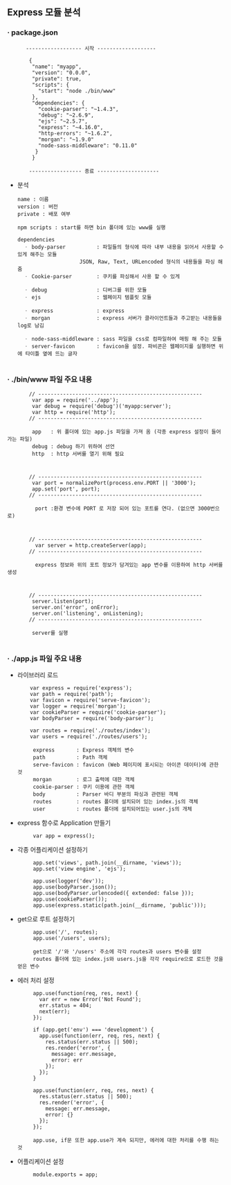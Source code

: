  ## Express 모듈 분석
 
   ### · package.json   
		
	  	  ------------------ 시작 -------------------
		  
	 	   {
		    "name": "myapp",
		    "version": "0.0.0",
		    "private": true,
		    "scripts": {
		  	  "start": "node ./bin/www"
		    },
		    "dependencies": {
			  "cookie-parser": "~1.4.3",
			  "debug": "~2.6.9",
			  "ejs": "~2.5.7",
			  "express": "~4.16.0",
			  "http-errors": "~1.6.2",
			  "morgan": "~1.9.0"
			  "node-sass-middleware": "0.11.0"
		     }
		    }
		    
		   ----------------- 종료 --------------------
	
   - 분석	
 	
	     name : 이름 
	     version : 버전 
	     private : 배포 여부 
				
	     npm scripts : start를 하면 bin 폴더에 있는 www를 실행 

	     dependencies				
	       ㆍ body-parser          : 파일들의 형식에 따라 내부 내용을 읽어서 사용할 수 있게 해주는 모듈
			                 JSON, Raw, Text, URLencoded 형식의 내용들을 파싱 해줌
	       ㆍ Cookie-parser        : 쿠키를 파싱해서 사용 할 수 있게
	  
	       ㆍ debug                : 디버그를 위한 모듈
	       ㆍ ejs                  : 웹페이지 템플릿 모듈
	  
	       ㆍ express              : express
	       ㆍ morgan               : express 서버가 클라이언트들과 주고받는 내용들을 log로 남김
	  
	       ㆍ node-sass-middleware : sass 파일을 css로 컴파일하여 매핑 해 주는 모듈
	       ㆍ server-favicon       : favicon을 설정. 파비콘은 웹페이지를 실행하면 위에 타이틀 옆에 뜨는 글자
						   
#
   ### · ./bin/www 파일 주요 내용
		
           // -----------------------------------------------------
            var app = require('../app');
            var debug = require('debug')('myapp:server');
            var http = require('http');
           // -----------------------------------------------------	   
	   
	        app   : 위 폴더에 있는 app.js 파일을 가져 옴 (각종 express 설정이 들어가는 파일)
	        debug : debug 하기 위하여 선언
	        http  : http 서버를 열기 위해 필요

#
  

           // -----------------------------------------------------
            var port = normalizePort(process.env.PORT || '3000');
            app.set('port', port);
           // -----------------------------------------------------

             port :환경 변수에 PORT 로 저장 되어 있는 포트를 연다. (없으면 3000번으로)

#
           // -----------------------------------------------------
             var server = http.createServer(app);
           // -----------------------------------------------------

             express 정보와 위의 포트 정보가 담겨있는 app 변수를 이용하여 http 서버를 생성
#

           // -----------------------------------------------------
            server.listen(port);
            server.on('error', onError);
            server.on('listening', onListening);
           // -----------------------------------------------------
             
	        server를 실행 
#

   ### · ./app.js 파일 주요 내용	
   - 라이브러리 로드
		   
             var express = require('express');
             var path = require('path');
             var favicon = require('serve-favicon');
             var logger = require('morgan');
             var cookieParser = require('cookie-parser');
             var bodyParser = require('body-parser');

             var routes = require('./routes/index');
             var users = require('./routes/users');

              express       : Express 객체의 변수
              path          : Path 객체
              serve-favicon : favicon (Web 페이지에 표시되는 아이콘 데이터)에 관한 것
              morgan        : 로그 출력에 대한 객체
              cookie-parser : 쿠키 이용에 관한 객체
              body          : Parser 바디 부분의 파싱과 관련된 객체
              routes        : routes 폴더에 설치되어 있는 index.js의 객체
              user          : routes 폴더에 설치되어있는 user.js의 개체

   - express 함수로 Application 만들기
		   
              var app = express();

   - 각종 어플리케이션 설정하기
		   
              app.set('views', path.join(__dirname, 'views'));
              app.set('view engine', 'ejs');

              app.use(logger('dev'));
              app.use(bodyParser.json());
              app.use(bodyParser.urlencoded({ extended: false }));
              app.use(cookieParser());
              app.use(express.static(path.join(__dirname, 'public')));

   - get으로 루트 설정하기
		   
              app.use('/', routes);
              app.use('/users', users);

              get으로 '/'와 '/users' 주소에 각각 routes과 users 변수를 설정
              routes 폴더에 있는 index.js와 users.js을 각각 require으로 로드한 것을 얻은 변수

   - 에러 처리 설정
		   
              app.use(function(req, res, next) {
                var err = new Error('Not Found');
                err.status = 404;
                next(err);
              });

              if (app.get('env') === 'development') {
                app.use(function(err, req, res, next) {
                  res.status(err.status || 500);
                  res.render('error', {
                    message: err.message,
                    error: err
                  });
                });
              }

              app.use(function(err, req, res, next) {
                res.status(err.status || 500);
                res.render('error', {
                  message: err.message,
                  error: {}
                });
              });

              app.use, if문 또한 app.use가 계속 되지만, 에러에 대한 처리를 수행 하는 것 

   - 어플리케이션 설정
		   
              module.exports = app;

